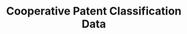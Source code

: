 ---
layout: default
bigquery: https://console.cloud.google.com/bigquery?p=patents-public-data&d=cpc&page=dataset
citation: '“Cooperative Patent Classification” by the EPO and USPTO, for public use. '
contributors: EPO, USPTO
cost: None
description: Cooperative Patent Classification Data contains the scheme and definitions
  of the Cooperative Patent Classification system for classifying patent documents.
  The CPC is the result of a partnership between the EPO and the USPTO in their joint
  effort to develop a common, internationally compatible classification system for
  technical documents, in particular patent publications, which will be used by both
  offices in the patent granting process
documentation: https://www.cooperativepatentclassification.org/cpcSchemeAndDefinitions
last_edit: 04/12/2022, 04:01:30
location: https://www.cooperativepatentclassification.org/index
maintained_by: USPTO, EPO
schema_fields:
- breakdownCode
- symbol
- ipcConcordant
- informative_references
- notAllocatable
- child_groups
- limiting_references
- breakdown_code
- children
- not_allocatable
- title_part
- level
- applicationReferences
- residualReferences
- dateRevised
- informativeReferences
- parents
- glossary
- titleFull
- application_references
- synonyms
- additional_only
- title_full
- status
- residual_references
- titlePart
- ipc_concordant
- definition
- sizeCache
- limitingReferences
- date_revised
- childGroups
shortname: cooperative_patent_classification
tags:
- patents
- science
title: Cooperative Patent Classification Data
uuid: 984374a7-16e9-4b35-9445-458daceb01bf
---